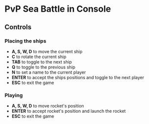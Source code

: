 # PvP Sea Battle in Console 

## Controls

### Placing the ships
* **A, S, W, D** to move the current ship
* **C** to rotate the current ship
* **TAB** to toggle to the next ship
* **Q** to toggle to the previous ship
* **N** to set a name to the current player
* **ENTER** to accept the ships positions and toggle to the next player
* **ESC** to exit the game

### Playing
* **A, S, W, D** to move rocket's position
* **ENTER** to accept rocket's position and launch the rocket
* **ESC** to exit the game